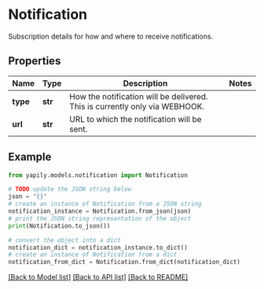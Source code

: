 # Notification

Subscription details for how and where to receive notifications.

## Properties

Name | Type | Description | Notes
------------ | ------------- | ------------- | -------------
**type** | **str** | How the notification will be delivered. This is currently only via WEBHOOK. | 
**url** | **str** | URL to which the notification will be sent. | 

## Example

```python
from yapily.models.notification import Notification

# TODO update the JSON string below
json = "{}"
# create an instance of Notification from a JSON string
notification_instance = Notification.from_json(json)
# print the JSON string representation of the object
print(Notification.to_json())

# convert the object into a dict
notification_dict = notification_instance.to_dict()
# create an instance of Notification from a dict
notification_from_dict = Notification.from_dict(notification_dict)
```
[[Back to Model list]](../README.md#documentation-for-models) [[Back to API list]](../README.md#documentation-for-api-endpoints) [[Back to README]](../README.md)


